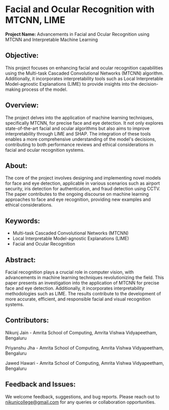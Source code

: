 # Facial and Ocular Recognition with MTCNN, LIME

**Project Name:** Advancements in Facial and Ocular Recognition using MTCNN and Interpretable Machine Learning

## Objective:
This project focuses on enhancing facial and ocular recognition capabilities using the Multi-task Cascaded Convolutional Networks (MTCNN) algorithm. Additionally, it incorporates interpretability tools such as Local Interpretable Model-agnostic Explanations (LIME) to provide insights into the decision-making process of the model.

## Overview:
The project delves into the application of machine learning techniques, specifically MTCNN, for precise face and eye detection. It not only explores state-of-the-art facial and ocular algorithms but also aims to improve interpretability through LIME and SHAP. The integration of these tools enables a more comprehensive understanding of the model's decisions, contributing to both performance reviews and ethical considerations in facial and ocular recognition systems.

## About:
The core of the project involves designing and implementing novel models for face and eye detection, applicable in various scenarios such as airport security, iris detection for authentication, and fraud detection using CCTV. The paper contributes to the ongoing discourse on machine learning approaches to face and eye recognition, providing new examples and ethical considerations.

## Keywords:
- Multi-task Cascaded Convolutional Networks (MTCNN)
- Local Interpretable Model-agnostic Explanations (LIME)
- Facial and Ocular Recognition

## Abstract:
Facial recognition plays a crucial role in computer vision, with advancements in machine learning techniques revolutionizing the field. This paper presents an investigation into the application of MTCNN for precise face and eye detection. Additionally, it incorporates interpretability methodologies such as LIME. The results contribute to the development of more accurate, efficient, and responsible facial and visual recognition systems.

## Contributors:
Nikunj Jain - Amrita School of Computing, Amrita Vishwa Vidyapeetham, Bengaluru

Priyanshu Jha - Amrita School of Computing, Amrita Vishwa Vidyapeetham, Bengaluru

Jawed Hawari - Amrita School of Computing, Amrita Vishwa Vidyapeetham, Bengaluru

## Feedback and Issues:
We welcome feedback, suggestions, and bug reports. Please reach out to nikunjcollege@gmail.com for any queries or collaboration opportunities.
